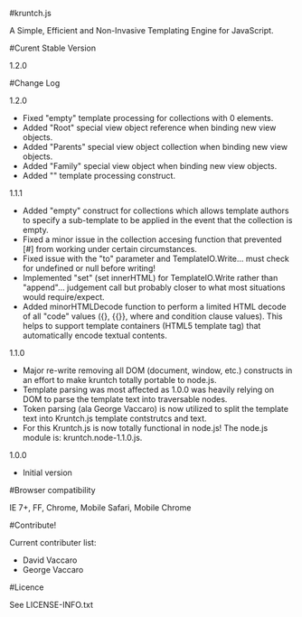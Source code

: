 #kruntch.js

A Simple, Efficient and Non-Invasive Templating Engine for JavaScript.

#Curent Stable Version

1.2.0

#Change Log

1.2.0
- Fixed "empty" template processing for collections with 0 elements.
- Added "Root" special view object reference when binding new view objects.
- Added "Parents" special view object collection when binding new view objects.
- Added "Family" special view object when binding new view objects.
- Added "<apply>" template processing construct.

1.1.1
- Added "empty" construct for collections which allows template authors to specify a sub-template to be applied in the event that the collection is empty.
- Fixed a minor issue in the collection accesing function that prevented [#] from working under certain circumstances.
- Fixed issue with the "to" parameter and TemplateIO.Write... must check for undefined or null before writing!
- Implemented "set" (set innerHTML) for TemplateIO.Write rather than "append"... judgement call but probably closer to what most situations would require/expect.
- Added minorHTMLDecode function to perform a limited HTML decode of all "code" values ({}, {{}}, where and condition clause values).  This helps to support template containers (HTML5 template tag) that automatically encode textual contents.

1.1.0
- Major re-write removing all DOM (document, window, etc.) constructs in an effort to make kruntch totally portable to node.js.
- Template parsing was most affected as 1.0.0 was heavily relying on DOM to parse the template text into traversable nodes.
- Token parsing (ala George Vaccaro) is now utilized to split the template text into Kruntch.js template contstrutcs and text.
- For this Kruntch.js is now totally functional in node.js!  The node.js module is: kruntch.node-1.1.0.js.   

1.0.0
- Initial version

#Browser compatibility

IE 7+, FF, Chrome, Mobile Safari, Mobile Chrome

#Contribute!

Current contributer list:

- David Vaccaro
- George Vaccaro

#Licence

See LICENSE-INFO.txt
